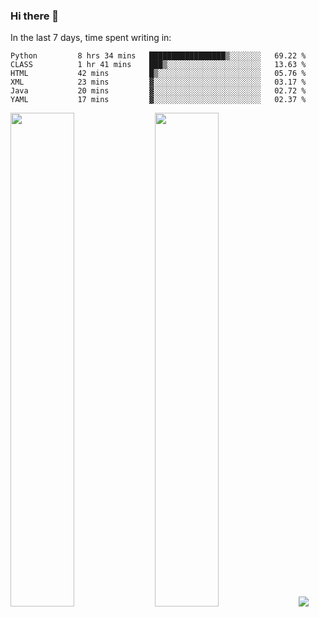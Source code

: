 ### Hi there 👋

In the last 7 days, time spent writing in:

<!--START_SECTION:waka-->

```text
Python         8 hrs 34 mins   █████████████████▒░░░░░░░   69.22 %
CLASS          1 hr 41 mins    ███▒░░░░░░░░░░░░░░░░░░░░░   13.63 %
HTML           42 mins         █▒░░░░░░░░░░░░░░░░░░░░░░░   05.76 %
XML            23 mins         ▓░░░░░░░░░░░░░░░░░░░░░░░░   03.17 %
Java           20 mins         ▓░░░░░░░░░░░░░░░░░░░░░░░░   02.72 %
YAML           17 mins         ▓░░░░░░░░░░░░░░░░░░░░░░░░   02.37 %
```

<!--END_SECTION:waka-->

<img src="https://wakatime.com/share/@jimtje/5d0c92de-08f8-4a72-8f2f-6a9693d1e318.svg" width=45% height=45%> <img src="https://wakatime.com/share/@jimtje/501498ae-bda5-4da7-a89d-b40bcdd5556d.svg" width=45% height=45%>
![](https://hit.yhype.me/github/profile?user_id=43537315)
